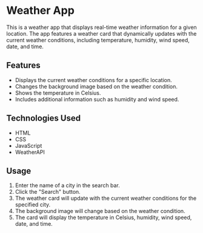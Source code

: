 # Weather App

This is a weather app that displays real-time weather information for a given location. The app features a weather card that dynamically updates with the current weather conditions, including temperature, humidity, wind speed, date, and time.

## Features

- Displays the current weather conditions for a specific location.
- Changes the background image based on the weather condition.
- Shows the temperature in Celsius.
- Includes additional information such as humidity and wind speed.

## Technologies Used

- HTML
- CSS
- JavaScript
- WeatherAPI

## Usage

1. Enter the name of a city in the search bar.
2. Click the "Search" button.
3. The weather card will update with the current weather conditions for the specified city.
4. The background image will change based on the weather condition.
5. The card will display the temperature in Celsius, humidity, wind speed, date, and time.

